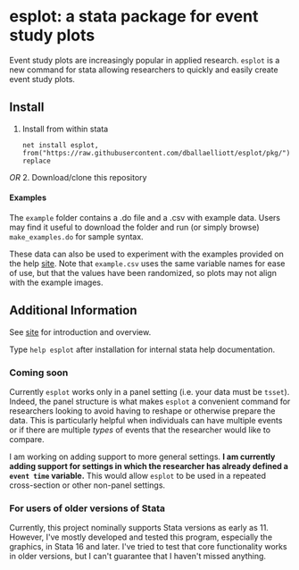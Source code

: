 # esplot: a stata package for event study plots

Event study plots are increasingly popular in applied research. `esplot` is a new command for stata allowing researchers to quickly and easily create event study plots.

## Install

1. Install from within stata

   `net install esplot, from("https://raw.githubusercontent.com/dballaelliott/esplot/pkg/") replace`

*OR* 2. Download/clone this repository

#### Examples

The `example` folder contains a .do file and a .csv with example data. Users may find it useful to download the folder and run (or simply browse) `make_examples.do` for sample syntax.

These data can also be used to experiment with the examples provided on the help [site](https://dballaelliott.github.io/esplot). Note that `example.csv` uses the same variable names for ease of use, but that the values have been randomized, so plots may not align with the example images.

## Additional Information

See [site](https://dballaelliott.github.io/esplot) for introduction and overview.

Type `help esplot` after installation for internal stata help documentation.

### Coming soon

Currently `esplot` works only in a panel setting (i.e. your data must be `tsset`).
Indeed, the panel structure is what makes `esplot` a convenient command for researchers looking
to avoid having to reshape or otherwise prepare the data. This is particularly helpful when individuals
can have multiple events or if there are multiple *types* of events that the researcher would like to compare.

I am working on adding support to more general settings. **I am currently adding support for settings in which the researcher has already defined a `event time` variable.**
This would allow `esplot` to be used in a repeated cross-section or other non-panel settings. 

### For users of older versions of Stata

Currently, this project nominally supports Stata versions as early as 11.
However, I've mostly developed and tested this program, especially the graphics, in Stata 16 and later.
I've tried to test that core functionality works in older versions, but I can't guarantee that I haven't missed anything.
